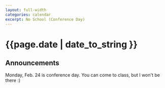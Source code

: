 ```yaml
---
layout: full-width
categories: calendar
excerpt: No School (Conference Day)
---
```

# {{page.date | date_to_string }} #

## Announcements ##

Monday, Feb. 24 is conference day.  You can come to class, but I won't be there :)

